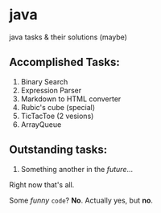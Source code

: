 # java
java tasks &amp; their solutions (maybe)

## Accomplished Tasks: 
 1. Binary Search
 2. Expression Parser
 3. Markdown to HTML converter
 4. Rubic's cube (special) 
 5. TicTacToe (2 vesions)
 6. ArrayQueue
## Outstanding tasks:
 1. Something another in the _future_...

Right now that's all.

Some _funny_ `code`? __No__. Actually yes, but __no__.